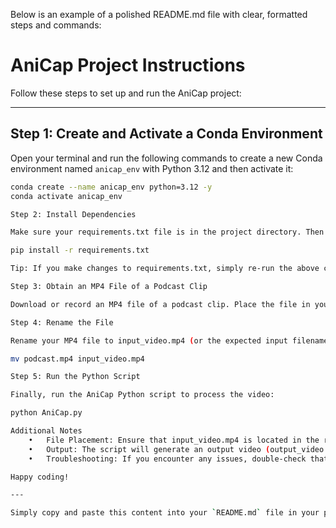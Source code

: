 Below is an example of a polished README.md file with clear, formatted steps and commands:

# AniCap Project Instructions

Follow these steps to set up and run the AniCap project:

---

## Step 1: Create and Activate a Conda Environment

Open your terminal and run the following commands to create a new Conda environment named `anicap_env` with Python 3.12 and then activate it:

```bash
conda create --name anicap_env python=3.12 -y
conda activate anicap_env

Step 2: Install Dependencies

Make sure your requirements.txt file is in the project directory. Then install the required packages using pip:

pip install -r requirements.txt

Tip: If you make changes to requirements.txt, simply re-run the above command to update your environment.

Step 3: Obtain an MP4 File of a Podcast Clip

Download or record an MP4 file of a podcast clip. Place the file in your project directory.

Step 4: Rename the File

Rename your MP4 file to input_video.mp4 (or the expected input filename by the script). For example, if your file is named podcast.mp4, run:

mv podcast.mp4 input_video.mp4

Step 5: Run the Python Script

Finally, run the AniCap Python script to process the video:

python AniCap.py

Additional Notes
	•	File Placement: Ensure that input_video.mp4 is located in the root of your project directory.
	•	Output: The script will generate an output video (output_video.mp4) with the animated captions.
	•	Troubleshooting: If you encounter any issues, double-check that your environment is active and all dependencies are correctly installed.

Happy coding!

---

Simply copy and paste this content into your `README.md` file in your project directory. Enjoy your project!
